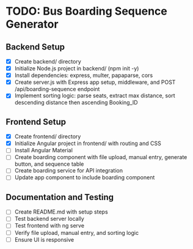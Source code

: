 # TODO: Bus Boarding Sequence Generator

## Backend Setup
- [x] Create backend/ directory
- [x] Initialize Node.js project in backend/ (npm init -y)
- [x] Install dependencies: express, multer, papaparse, cors
- [x] Create server.js with Express app setup, middleware, and POST /api/boarding-sequence endpoint
- [x] Implement sorting logic: parse seats, extract max distance, sort descending distance then ascending Booking_ID

## Frontend Setup
- [x] Create frontend/ directory
- [x] Initialize Angular project in frontend/ with routing and CSS
- [ ] Install Angular Material
- [ ] Create boarding component with file upload, manual entry, generate button, and sequence table
- [ ] Create boarding service for API integration
- [ ] Update app component to include boarding component

## Documentation and Testing
- [ ] Create README.md with setup steps
- [ ] Test backend server locally
- [ ] Test frontend with ng serve
- [ ] Verify file upload, manual entry, and sorting logic
- [ ] Ensure UI is responsive

